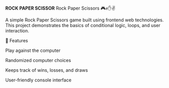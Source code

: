 **ROCK PAPER SCISSOR**
Rock Paper Scissors 🎮✊✋✌️

A simple Rock Paper Scissors game built using frontend web technologies. This project demonstrates the basics of conditional logic, loops, and user interaction.

🚀 Features

Play against the computer

Randomized computer choices

Keeps track of wins, losses, and draws

User-friendly console interface
